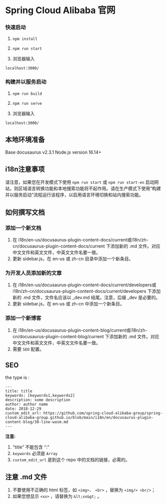 # Spring Cloud Alibaba 官网

### 快速启动

1. `npm install`

2. `npm run start`

3. 浏览器输入

```shell
localhost:3000/
```

### 构建并以服务启动

1. `npm run build`

2. `npm run serve`

3. 浏览器输入
```shell
localhost:3000/
```

## 本地环境准备
Base docusaurus v2.3.1
Node.js version 16.14+

## i18n注意事项

请注意，如果您在开发模式下使用 `npm run start` 或 `npm run start-en` 启动网站，则区域语言转换功能和本地搜索功能将不起作用。请在生产模式下使用“构建并以服务启动”流程运行该程序，以启用语言环境切换和站内搜索功能。

## 如何撰写文档

### 添加一个新文档

1. 在 i18n/en-us/docusaurus-plugin-content-docs/current或i18n/zh-cn/docusaurus-plugin-content-docs/current 下添加新的 .md 文件。对应中文文件和英文文件，中英文文件名要一致。
2. 更新 sidebar.js，在 en-us 或 zh-cn 目录中添加一个新条目。

### 为开发人员添加新的文章

1. 在 i18n/en-us/docusaurus-plugin-content-docs/current/developers或i18n/zh-cn/docusaurus-plugin-content-docs/current/developers 下添加新的 .md 文件，文件名应该以 _dev.md 结尾。注意，后缀 _dev 是必要的。
2. 更新 sidebar.js，在 en-us 或 zh-cn 中添加一个新条目。

### 添加一个新博客

1. 在 i18n/en-us/docusaurus-plugin-content-blog/current或i18n/zh-cn/docusaurus-plugin-content-blog/current 下添加新的 .md 文件。对应中文文件和英文文件，中英文文件名要一致。
2. 需要 `SEO` 配置。

## SEO

the type is :
```
---
title: title
keywords: [keywords1,keywords2]
description: some description
author: author name
date: 2018-12-29
custom_edit_url: https://github.com/spring-cloud-alibaba-group/spring-cloud-alibaba-group.github.io/blob/main/i18n/en/docusaurus-plugin-content-blog/30-line-wasm.md
---
```

**注意:**
1. “title” 不能包含 “:”
2. `keywords` 必须是 `Array`
3. `custom_edit_url` 是到这个 repo 中的文档的链接，必需的。

## 注意 .md 文件
1. 不要使用不正确的 html 标签，如 `<img>， <br>` ，替换为 `<img/> <br/>`；
2. 如果您想显示 `<xx>` ，请替换为 `&lt;xx&gt;` 。
